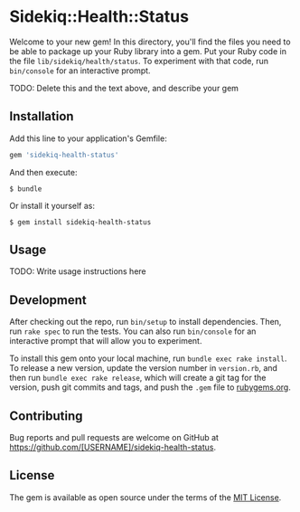 # Sidekiq::Health::Status

Welcome to your new gem! In this directory, you'll find the files you need to be able to package up your Ruby library into a gem. Put your Ruby code in the file `lib/sidekiq/health/status`. To experiment with that code, run `bin/console` for an interactive prompt.

TODO: Delete this and the text above, and describe your gem

## Installation

Add this line to your application's Gemfile:

```ruby
gem 'sidekiq-health-status'
```

And then execute:

    $ bundle

Or install it yourself as:

    $ gem install sidekiq-health-status

## Usage

TODO: Write usage instructions here

## Development

After checking out the repo, run `bin/setup` to install dependencies. Then, run `rake spec` to run the tests. You can also run `bin/console` for an interactive prompt that will allow you to experiment.

To install this gem onto your local machine, run `bundle exec rake install`. To release a new version, update the version number in `version.rb`, and then run `bundle exec rake release`, which will create a git tag for the version, push git commits and tags, and push the `.gem` file to [rubygems.org](https://rubygems.org).

## Contributing

Bug reports and pull requests are welcome on GitHub at https://github.com/[USERNAME]/sidekiq-health-status.


## License

The gem is available as open source under the terms of the [MIT License](http://opensource.org/licenses/MIT).

